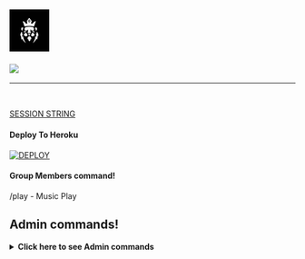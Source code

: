 
## <img src="resource/logo.jpg" width="70px"> 

<p>
    <a href="https://t.me/any24e" target="blank"><img src="https://img.shields.io/badge/@Any24-DLK-30302f?style=flat&logo=telegram" /></a>

___

 </br>


[SESSION STRING](https://replit.com/@TeamDLK/Session-String-Generator?v=1)

 
<h4> Deploy To Heroku </h4>

[![DEPLOY](https://www.herokucdn.com/deploy/button.svg)](https://heroku.com/deploy?template=https://github.com/TEAM-DLK/DOOZY-MUSIC)



 <h4> Group Members command! </h4>
/play - Music Play

## Admin commands!
</details>

<details>
<summary><b>Click here to see Admin commands </b></summary>
<br>
- `/pause` - Music Pause
- `/resume` - Music Resume
- `/skip` - Music Skip
- `/end` - Music End
- `/reload` - Reload Music Mod

## Bot Owner commands!

/rmd - deleted all downloaded files
/rmw - deleted all raw files
/cleanup - cleaned
